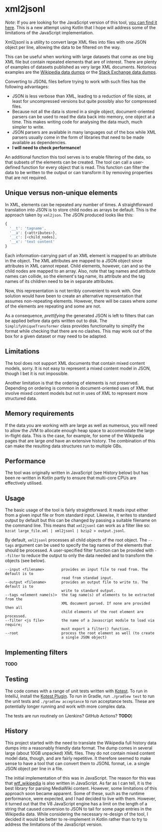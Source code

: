 # xml2jsonl

*Note*: If you are looking for the JavaScript version of this tool, [you can find it here](). This is a new attempt using Kotlin that I hope will address some of the limitations of the JavaScript implementation.

Xml2jsonl is a utility to convert large XML files into files with one JSON object per line, allowing the data to be filtered on the way.

This can be useful when working with large datasets that come as one
big XML file but contain repeated elements that are of interest. There
are plenty of examples of datasets published as very large XML
documents. Notorious examples are the [Wikipedia data
dumps](https://dumps.wikimedia.org/backup-index.html) or the
[Stack Exchange data
dumps](https://archive.org/details/stackexchange).

Converting to JSONL files before trying to work with such files has the following advantages:

* JSON is less verbose than XML, leading to a reduction of file sizes, at least for uncompressed
  versions but quite possibly also for compressed files.
* Because not all the data is stored in a single object, document-oriented parsers can be used to
  read the data back into memory, one object at a time. This makes writing code for analysing the
  data much, much simpler to write.
* JSON parsers are available in many languages out of the box while XML parsers usually come in the
  form of libraries that need to be made available as dependencies.
* **I will need to check performance!**

An additional function this tool serves is to enable filtering of the
data, so that subsets of the elements can be created. The tool can
call a user-defined function for every object that is read.  This
function can filter the data to be written to the output or can
transform it by removing properties that are not required.

## Unique versus non-unique elements

In XML, elements can be repeated any number of times. A
straightforward translation into JSON is to store child nodes as
arrays be default. This is the approach taken by `xml2json`. The JSON
produced looks like this:

```javascript
{
  '__t': 'tagname', 
  '__a': {<attributes>},
  '__c': [<child_nodes],
  '__x': 'text content'
}
```

Each information-carrying part of an XML element is mapped to an
attribute in the object. The XML attributes are mapped to a JSON
object since attributes in XML cannot repeat. Child elements, however,
can and so the child nodes are mapped to an array. Also, note that tag
names and attribute names can collide, so the element's tag name, its
attribute and the tag names of its children need to be in separate
attributes.

Now, this representation is not terribly convenient to work with. One
solution would have been to create an alternative representation that
assumes non-repeating elements. However, there will be cases where *some*
of the elements are repeating and some are not.

As a consequence, *prettifying* the generated JSON is left to filters
that can be applied before data gets written out to disk. The
`SimplifyUniqueTransformer` class provides functionality to simplify
the format while checking that there are no clashes. This may work out
of the box for a given dataset or may need to be adapted.

## Limitations

The tool does not support XML documents that contain mixed content
models, sorry. It is not easy to represent a mixed content model in
JSON, though I bet it is not impossible.

Another limitation is that the ordering of elements is not preserved.
Depending on ordering is common in document-oriented uses of XML that
involve mixed content models but not in uses of XML to represent more
structured data.

## Memory requirements

If the data you are working with are large as well as numerous, you will need to allow the JVM to allocate enough heap space to accommodate the large in-flight data. This is the case, for example, for some of the Wikipedia pages that are large *and* have an extensive history. The combination of this can make the resulting data structures run to multiple GBs.

## Performance

The tool was originally written in JavaScript (see History below) but has been re-written in Kotlin partly to ensure that multi-core CPUs are effectively utilised.

## Usage

The basic usage of the tool is fairly straightforward. It reads input either from a given input file or from standard input. Likewise, it writes to standard output by default but this can be changed by passing a suitable filename on the command line. This means that `xml2jsonl` can work as a filter like so: `bzcat large_file.xml | xml2jsonl | bzip2 > output.jsonl`.

By default, `xml2jsonl` processes all child objects of the root object. The `--tags` argument can be used to specify the tag names of the elements that should be processed. A user-specified filter function can be provided with `--filter` to reduce the output to only the data needed and to transform the objects (see below).

```
--input <filename>        provides an input file to read from. The default is to 
                          read from standad input.
--output <filename>       provides an output file to write to. The default is to 
                          write to standard output.
--tags <element name(s)>  the tag name(s) of elements to be extracted from the 
                          XML document parsed. If none are provided then all
                          child elements of the root element are processed.
--filter <js file>        the name of a Javascript module to load via require; 
                          must export a filter() function.
--root                    process the root element as well (to create
                          a single JSON object)
```

## Implementing filters

**TODO**

## Testing

The code comes with a range of unit tests written with [Kotest](https://kotest.io/). To run in IntelliJ, install the 
[Kotest Plugin](https://kotest.io/docs/intellij/intellij-plugin.html).
To run in Gradle, run `./gradlew test` to run the unit tests 
and `./gradlew acceptance` to run acceptance tests. These are potentially 
longer running and work with more complex data.

The tests are run routinely on (Jenkins? GitHub Actions? **TODO**)

## History

This project started with the need to translate the Wikipedia full history data dumps into a reasonably friendly data 
format. The dump comes in several large (about 10GB unpacked) XML files. They do not contain mixed content model data, 
though, and are fairly repetitive. It therefore seemed to make sense to have a tool that can convert them to JSONL format, 
i.e. a single JSON object per line in a file.

The initial implementation of this was in JavaScript. The reason for this was that 
[wtf_wikipedia](https://github.com/spencermountain/wtf_wikipedia) is also written in JavaScript. As far as I can tell, 
it is the best library for parsing MediaWiki content. However, some limitations of this approach soon became apparent. 
Some of these, such as the runtime performance, were expected, and I had decided to live with them. However, it turned
out that the V8 JavaScript engine has a limit on the length of a string that caused conversion to JSON to tail for some 
page entries in the Wikipedia data. While considering the necessary re-design of the tool, I decided it would be better
to re-implement in Kotlin rather than to try to address the limitations of the JavaScript version.

